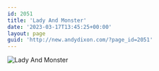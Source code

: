 ```yaml
---
id: 2051
title: 'Lady And Monster'
date: '2023-03-17T13:45:25+00:00'
layout: page
guid: 'http://new.andydixon.com/?page_id=2051'
---
```


![Lady And Monster](https://i0.wp.com/assets.g8x2.ldn.idrivee2-23.com/posters/Lady%20And%20Monster%2001.jpg?w=1200&ssl=1 "Lady And Monster")